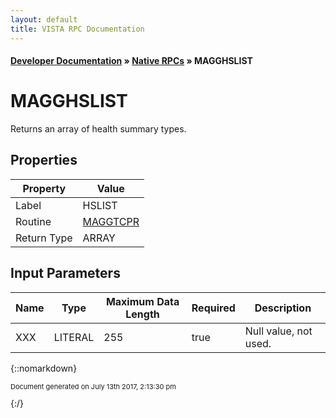 ```yaml
---
layout: default
title: VISTA RPC Documentation
---
```


#### [Developer Documentation](../index) &#187; [Native RPCs](TableOfContents) &#187; MAGGHSLIST<br/>
# MAGGHSLIST

Returns an array of health summary types.

## Properties

Property | Value
--- | ---
Label | HSLIST
Routine | [MAGGTCPR](http://code.osehra.org/dox/Routine_MAGGTCPR_source.html)
Return Type | ARRAY


## Input Parameters

Name | Type | Maximum Data Length | Required | Description
--- | --- | --- | --- | ---
XXX | LITERAL | 255 | true | Null value, not used.



{::nomarkdown} <br/><p style="font-size: 11px">Document generated on July 13th 2017, 2:13:30 pm</p>{:/}
